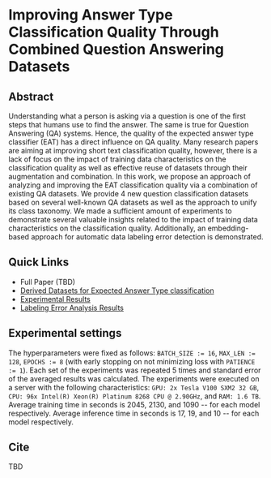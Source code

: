 # Improving Answer Type Classification Quality Through Combined Question Answering Datasets

## Abstract

Understanding what a person is asking via a question is one of the first steps that humans use to find the answer. 
The same is true for Question Answering (QA) systems. 
Hence, the quality of the expected answer type classifier (EAT) has a direct influence on QA quality. 
Many research papers are aiming at improving short text classification quality, however, there is a lack of focus on the impact of training data characteristics on the classification quality as well as effective reuse of datasets through their augmentation and combination.
In this work, we propose an approach of analyzing and improving the EAT classification quality via a combination of existing QA datasets. 
We provide 4 new question classification datasets based on several well-known QA datasets as well as the approach to unify its class taxonomy.
We made a sufficient amount of experiments to demonstrate several valuable insights related to the impact of training data characteristics on the classification quality.
Additionally, an embedding-based approach for automatic data labeling error detection is demonstrated.

## Quick Links

* Full Paper (TBD)
* [Derived Datasets for Expected Answer Type classification](https://github.com/Perevalov/eat_classification_ksem2021/tree/main/data/UnifiedSubclassDBpedia)
* [Experimental Results](https://github.com/Perevalov/eat_classification_ksem2021/tree/main/data/experimental_results)
* [Labeling Error Analysis Results](https://github.com/Perevalov/eat_classification_ksem2021/tree/main/data/error_analysis)

## Experimental settings

The hyperparameters were fixed as follows: `BATCH_SIZE := 16`, `MAX_LEN := 128`, `EPOCHS := 8` (with early stopping on not minimizing loss with `PATIENCE := 1`). 
Each set of the experiments was repeated 5 times and standard error of the averaged results was calculated. 
The experiments were executed on a server with the following characteristics: `GPU: 2x Tesla V100 SXM2 32 GB`, `CPU: 96x Intel(R) Xeon(R) Platinum 8268 CPU @ 2.90GHz`, and `RAM: 1.6 TB`. 
Average training time in seconds is 2045, 2130, and 1090 -- for each model respectively. 
Average inference time in seconds is 17, 19, and 10 -- for each model respectively.

## Cite

TBD
